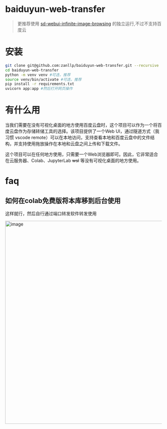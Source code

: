 # baiduyun-web-transfer

> 更推荐使用 [sd-webui-infinite-image-browsing](https://github.com/zanllp/sd-webui-infinite-image-browsing/issues/47) 的独立运行,不过不支持百度云




# 安装

```bash
git clone git@github.com:zanllp/baiduyun-web-transfer.git --recursive
cd baiduyun-web-transfer
python -m venv venv #可选，推荐
source venv/bin/activate #可选，推荐
pip install -r requirements.txt
uvicorn app:app #然后打开网页操作
```
# 有什么用
当我们需要在没有可视化桌面的地方使用百度云盘时，这个项目可以作为一个将百度云盘作为存储转储工具的选择。该项目提供了一个Web UI，通过隧道方式（我习惯 vscode remote）可以在本地访问，支持查看本地和百度云盘中的文件结构，并支持使用拖放操作在本地和云盘之间上传和下载文件。

这个项目可以在任何地方使用，只需要一个Web浏览器即可。因此，它非常适合在云服务器、Colab、JupyterLab ~~wsl~~ 等没有可视化桌面的地方使用。

# faq
## 如何在colab免费版将本库移到后台使用

这样就行，然后自行通过端口转发软件转发使用


<img width="651" alt="image" src="https://user-images.githubusercontent.com/25872019/228526832-ba5440c8-1088-4bd5-8f7e-6d77fc529aa2.png">

